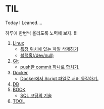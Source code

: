 # TIL
Today I Leaned....

하루에 한번씩 올리도록 노력해 보자. !!!

1. [Linux](https://github.com/ThreeSnakes/TIL/tree/master/Linux)
    - [특정 위치에 있는 파일 삭제하기](https://github.com/ThreeSnakes/TIL/blob/master/Linux/%ED%8A%B9%EC%A0%95%20%EC%9C%84%EC%B9%98%EC%97%90%20%EC%9E%88%EB%8A%94%20%ED%8C%8C%EC%9D%BC%20%EC%82%AD%EC%A0%9C%ED%95%98%EA%B8%B0.md)
    - [블랙홀(/dev/null)](https://github.com/ThreeSnakes/TIL/blob/master/Linux/%EB%B8%94%EB%9E%99%ED%99%80.md)
2. [Git](https://github.com/ThreeSnakes/TIL/tree/master/Git)
    - [push한 commit 하나로 합치기.](https://github.com/ThreeSnakes/TIL/blob/master/Git/Push%ED%95%9C%20commit%20%ED%95%98%EB%82%98%EB%A1%9C%20%ED%95%A9%EC%B9%98%EA%B8%B0.md)
3. [Docker](https://github.com/ThreeSnakes/TIL/tree/master/Docker)
    - [Docker에서 Script 파일로 서버 동작하기.](https://github.com/ThreeSnakes/TIL/blob/master/Docker/Docker%EC%97%90%EC%84%9C%20script%20%ED%8C%8C%EC%9D%BC%EB%A1%9C%20%EC%84%9C%EB%B2%84%20%EB%8F%99%EC%9E%91%ED%95%98%EA%B8%B0.md)
4. [DB](https://github.com/ThreeSnakes/TIL/tree/master/DB)
5. [BOOK](https://github.com/ThreeSnakes/TIL/tree/master/Book)
    - [SQL 코딩의 기술](https://github.com/ThreeSnakes/TIL/tree/master/Book/SQL%20%EC%BD%94%EB%94%A9%EC%9D%98%20%EA%B8%B0%EC%88%A0)
6. [TOOL](https://github.com/ThreeSnakes/TIL/tree/master/Tool)


